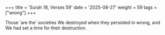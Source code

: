 +++
title = 'Surah 18, Verses 59'
date = '2025-08-27'
weight = 59
tags = ["wrong"]
+++

Those ˹are the˺ societies We destroyed when they persisted in wrong, and We had set a time for their destruction.